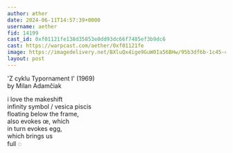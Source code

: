 ```yaml
---
author: æther
date: 2024-06-11T14:57:39+0000
username: aether
fid: 14199
cast_id: 0xf01121fe138d35853e0dd93dc66f7485ef3b9dc6
cast: https://warpcast.com/aether/0xf01121fe
image: https://imagedelivery.net/BXluQx4ige9GuW0Ia56BHw/95b3df6b-1c45-42bb-c6aa-c29ce11d4600/original
layout: post
---
```

'Z cyklu Typornament I' (1969)   
by Milan Adamčiak  
  
i love the makeshift   
infinity symbol / vesica piscis   
floating below the frame,   
also evokes œ, which   
in turn evokes egg,   
which brings us   
full ◌  

<img src='https://imagedelivery.net/BXluQx4ige9GuW0Ia56BHw/95b3df6b-1c45-42bb-c6aa-c29ce11d4600/original' alt='' referrerpolicy='no-referrer'/>